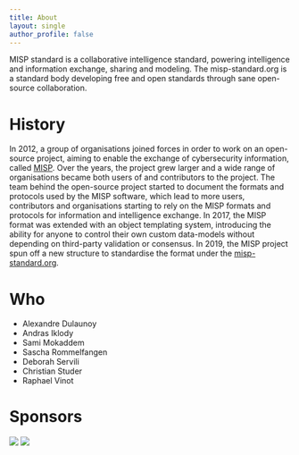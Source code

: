 ```yaml
---
title: About
layout: single
author_profile: false
---
```


MISP standard is a collaborative intelligence standard, powering intelligence and information exchange, sharing and modeling. The misp-standard.org is a standard body developing free and open standards through sane open-source collaboration.

# History

In 2012, a group of organisations joined forces in order to work on an open-source project, aiming to enable the exchange of cybersecurity information, called [MISP](https://www.misp-project.org/). Over the years,
the project grew larger and a wide range of organisations became both users of and contributors to the project. The team behind the open-source project started to document the formats and protocols used by the MISP software, which lead to more users, contributors and organisations starting to rely on the MISP formats and protocols for information and intelligence exchange. In 2017, the MISP format was extended with an object templating system, introducing the ability for anyone to control their own custom data-models without depending on third-party validation or consensus. In 2019, the MISP project spun off a new structure to standardise the format under the [misp-standard.org](https://www.misp-standard.org).

# Who

- Alexandre Dulaunoy
- Andras Iklody
- Sami Mokaddem
- Sascha Rommelfangen
- Deborah Servili
- Christian Studer
- Raphael Vinot

# Sponsors

![](https://www.misp-project.org/assets/images/logo.png)
![](https://www.misp-project.org/assets/images/en_cef.png)



